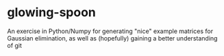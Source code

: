# glowing-spoon

An exercise in Python/Numpy for generating "nice" example matrices for Gaussian elimination, as well as (hopefully) gaining a better understanding of git
